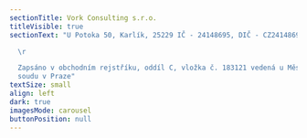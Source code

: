 ```yaml
---
sectionTitle: Vork Consulting s.r.o.
titleVisible: true
sectionText: "U Potoka 50, Karlík, 25229 IČ - 24148695, DIČ - CZ24148695\r

  \r

  Zapsáno v obchodním rejstříku, oddíl C, vložka č. 183121 vedená u Městského
  soudu v Praze"
textSize: small
align: left
dark: true
imagesMode: carousel
buttonPosition: null
---
```

